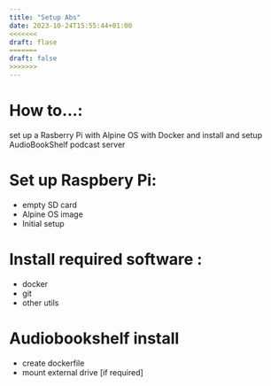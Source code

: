 ```yaml
---
title: "Setup Abs"
date: 2023-10-24T15:55:44+01:00
<<<<<<<
draft: flase
=======
draft: false
>>>>>>>
---
```

# **How to...:**

set up a Rasberry Pi with Alpine OS with Docker and install and setup AudioBookShelf podcast server

# Set up Raspbery Pi:
- empty SD card
- Alpine OS image
- Initial setup

# Install required software :
- docker
- git
- other utils

# Audiobookshelf install
- create dockerfile
- mount external drive [if required]
